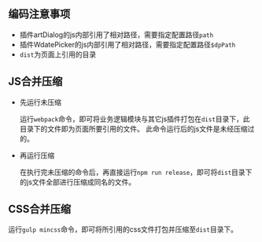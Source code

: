 ﻿## 编码注意事项

- 插件artDialog的js内部引用了相对路径，需要指定配置路径`path`
- 插件WdatePicker的js内部引用了相对路径，需要指定配置路径`$dpPath`
- `dist`为页面上引用的目录

## JS合并压缩

- 先运行未压缩

    运行`webpack`命令，即可将业务逻辑模块与其它js插件打包在`dist`目录下，此目录下的文件即为页面所要引用的文件。
    此命令运行后的js文件是未经压缩过的。

- 再运行压缩

    在执行完未压缩的命令后，再直接运行`npm run release`，即可将`dist`目录下的js文件全部进行压缩成同名的文件。

## CSS合并压缩

运行`gulp mincss`命令，即可将所引用的css文件打包并压缩至`dist`目录下。